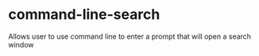# command-line-search
Allows user to use command line to enter a prompt that will open a search window
